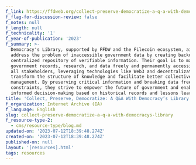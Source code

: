 ```yaml
---
f_link: https://ffdweb.org/collect-preserve-democratize-a-q-a-with-democracys-library/
f_flag-for-discussion-review: false
f_notes: null
f_length: null
f_technicality: '1'
f_year-of-publication: '2023'
f_summary: >-
  Democracy's Library, supported by FFDW and the Filecoin ecosystem, aims to
  address the problem of inaccessible government data by creating backups and a
  centralized repository of verifiable information. Their goal is to make
  government records, research, and data freely and permanently accessible to
  all stakeholders, leveraging technologies like Web3 and decentralization to
  transform the structure of knowledge and facilitate better collective societal
  management. By preserving critical information and breaking data free from its
  constraints, they strive to empower the future of government and enable
  informed decision-making based on historical records and lessons learned.
title: 'Collect, Preserve, Democratize: A Q&A With Democracy’s Library'
f_organization: Internet Archive (IA)
f_language: English
slug: collect-preserve-democratize-a-q-a-with-democracys-library
f_resource-type-2:
  - cms/resource-type/blog.md
updated-on: '2023-07-12T18:39:48.274Z'
created-on: '2023-07-12T18:39:48.274Z'
published-on: null
layout: '[resources].html'
tags: resources
---
```



